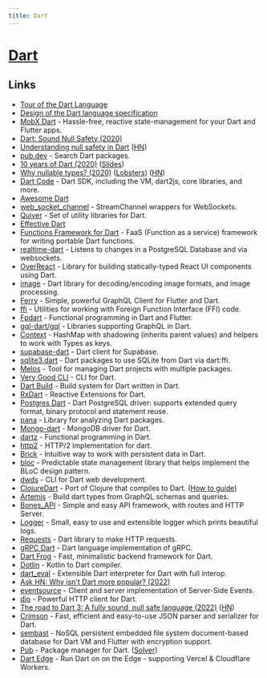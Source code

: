 ```yaml
---
title: Dart
---
```


# [Dart](https://www.dartlang.org/)

## Links

- [Tour of the Dart Language](https://www.dartlang.org/guides/language/language-tour)
- [Design of the Dart language specification](https://github.com/dart-lang/language)
- [MobX Dart](https://github.com/mobxjs/mobx.dart) - Hassle-free, reactive state-management for your Dart and Flutter apps.
- [Dart: Sound Null Safety (2020)](https://medium.com/dartlang/announcing-sound-null-safety-defd2216a6f3)
- [Understanding null safety in Dart](https://dart.dev/null-safety/understanding-null-safety) ([HN](https://news.ycombinator.com/item?id=23935967))
- [pub.dev](https://pub.dev/) - Search Dart packages.
- [10 years of Dart (2020)](https://www.youtube.com/watch?v=e-58C8aGBM4) ([Slides](https://mrale.ph/talks/vmil2020/))
- [Why nullable types? (2020)](https://medium.com/dartlang/why-nullable-types-7dd93c28c87a) ([Lobsters](https://lobste.rs/s/hek0ym/why_nullable_types)) ([HN](https://news.ycombinator.com/item?id=25340629))
- [Dart Code](https://github.com/dart-lang/sdk) - Dart SDK, including the VM, dart2js, core libraries, and more.
- [Awesome Dart](https://github.com/yissachar/awesome-dart)
- [web_socket_channel](https://github.com/dart-lang/web_socket_channel) - StreamChannel wrappers for WebSockets.
- [Quiver](https://github.com/google/quiver-dart) - Set of utility libraries for Dart.
- [Effective Dart](https://dart.dev/guides/language/effective-dart)
- [Functions Framework for Dart](https://github.com/GoogleCloudPlatform/functions-framework-dart) - FaaS (Function as a service) framework for writing portable Dart functions.
- [realtime-dart](https://github.com/supabase/realtime-dart) - Listens to changes in a PostgreSQL Database and via websockets.
- [OverReact](https://github.com/Workiva/over_react) - Library for building statically-typed React UI components using Dart.
- [image](https://github.com/brendan-duncan/image) - Dart library for decoding/encoding image formats, and image processing.
- [Ferry](https://github.com/gql-dart/ferry) - Simple, powerful GraphQL Client for Flutter and Dart.
- [ffi](https://github.com/dart-lang/ffi) - Utilities for working with Foreign Function Interface (FFI) code.
- [Fpdart](https://github.com/SandroMaglione/fpdart) - Functional programming in Dart and Flutter.
- [gql-dart/gql](https://github.com/gql-dart/gql) - Libraries supporting GraphQL in Dart.
- [Context](https://github.com/lesnitsky/contextualized) - HashMap with shadowing (inherits parent values) and helpers to work with Types as keys.
- [supabase-dart](https://github.com/supabase/supabase-dart) - Dart client for Supabase.
- [sqlite3.dart](https://github.com/simolus3/sqlite3.dart) - Dart packages to use SQLite from Dart via dart:ffi.
- [Melos](https://github.com/invertase/melos) - Tool for managing Dart projects with multiple packages.
- [Very Good CLI](https://github.com/VeryGoodOpenSource/very_good_cli) - CLI for Dart.
- [Dart Build](https://github.com/dart-lang/build) - Build system for Dart written in Dart.
- [RxDart](https://github.com/ReactiveX/rxdart) - Reactive Extensions for Dart.
- [Postgres Dart](https://github.com/isoos/postgresql-dart) - Dart PostgreSQL driver: supports extended query format, binary protocol and statement reuse.
- [pana](https://github.com/dart-lang/pana) - Library for analyzing Dart packages.
- [Mongo-dart](https://github.com/mongo-dart/mongo_dart) - MongoDB driver for Dart.
- [dartz](https://github.com/spebbe/dartz) - Functional programming in Dart.
- [http2](https://github.com/dart-lang/http2) - HTTP/2 implementation for dart.
- [Brick](https://github.com/GetDutchie/brick) - Intuitive way to work with persistent data in Dart.
- [bloc](https://github.com/felangel/bloc) - Predictable state management library that helps implement the BLoC design pattern.
- [dwds](https://github.com/dart-lang/webdev) - CLI for Dart web development.
- [ClojureDart](https://github.com/Tensegritics/ClojureDart) - Port of Clojure that compiles to Dart. ([How to guide](https://github.com/Liverm0r/HowToClojureDart))
- [Artemis](https://github.com/comigor/artemis) - Build dart types from GraphQL schemas and queries.
- [Bones_API](https://github.com/Colossus-Services/bones_api) - Simple and easy API framework, with routes and HTTP Server.
- [Logger](https://github.com/leisim/logger) - Small, easy to use and extensible logger which prints beautiful logs.
- [Requests](https://github.com/jossef/requests) - Dart library to make HTTP requests.
- [gRPC Dart](https://github.com/grpc/grpc-dart) - Dart language implementation of gRPC.
- [Dart Frog](https://github.com/VeryGoodOpenSource/dart_frog) - Fast, minimalistic backend framework for Dart.
- [Dotlin](https://github.com/dotlin-org/dotlin) - Kotlin to Dart compiler.
- [dart_eval](https://github.com/ethanblake4/dart_eval) - Extensible Dart interpreter for Dart with full interop.
- [Ask HN: Why isn't Dart more popular? (2022)](https://news.ycombinator.com/item?id=33338709)
- [eventsource](https://github.com/stevenroose/dart-eventsource) - Client and server implementation of Server-Side Events.
- [dio](https://github.com/flutterchina/dio) - Powerful HTTP client for Dart.
- [The road to Dart 3: A fully sound, null safe language (2022)](https://medium.com/dartlang/the-road-to-dart-3-afdd580fbefa) ([HN](https://news.ycombinator.com/item?id=33908134))
- [Crimson](https://github.com/simc/crimson) - Fast, efficient and easy-to-use JSON parser and serializer for Dart.
- [sembast](https://github.com/tekartik/sembast.dart) - NoSQL persistent embedded file system document-based database for Dart VM and Flutter with encryption support.
- [Pub](https://github.com/dart-lang/pub) - Package manager for Dart. ([Solver](https://github.com/dart-lang/pub/blob/master/doc/solver.md))
- [Dart Edge](https://github.com/invertase/dart_edge) - Run Dart on on the Edge - supporting Vercel & Cloudflare Workers.

